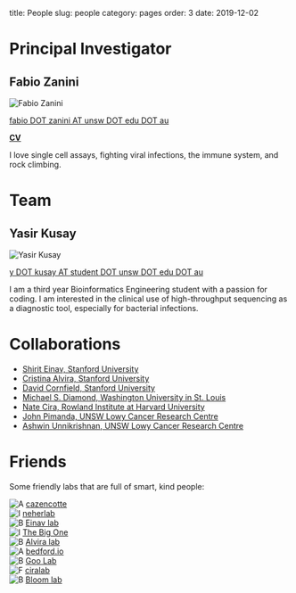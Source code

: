 title: People
slug: people
category: pages
order: 3
date: 2019-12-02

# Principal Investigator
## Fabio Zanini
![Fabio Zanini]({static}/images/people/fabio_zanini.jpg)

[fabio DOT zanini AT unsw DOT edu DOT au](mailto:fabio.zanini@unsw.edu.au)

[**CV**]({static}/images/fabio_zanini_cv.pdf)

I love single cell assays, fighting viral infections, the immune system, and rock climbing.

# Team
## Yasir Kusay
![Yasir Kusay]({static}/images/people/yasir_kusay.jpg)

[y DOT kusay AT student DOT unsw DOT edu DOT au](mailto:y.kusay@student.unsw.edu.au)

I am a third year Bioinformatics Engineering student with a passion for coding. I am interested in the clinical use of high-throughput sequencing as a diagnostic tool, especially for bacterial infections.

# Collaborations
- [Shirit Einav, Stanford University](http://med.stanford.edu/einavlab.html)
- [Cristina Alvira, Stanford University](http://med.stanford.edu/alviralab.html)
- [David Cornfield, Stanford University](http://med.stanford.edu/cornfieldlab/Home.html)
- [Michael S. Diamond, Washington University in St. Louis](https://infectiousdiseases.wustl.edu/faculty-staff/michael-s-diamond/)
- [Nate Cira, Rowland Institute at Harvard University](http://www.ciralab.rowland.harvard.edu/)
- [John Pimanda, UNSW Lowy Cancer Research Centre](https://powcs.med.unsw.edu.au/people/associate-professor-john-pimanda)
- [Ashwin Unnikrishnan, UNSW Lowy Cancer Research Centre](https://powcs.med.unsw.edu.au/node/301300772)

# Friends
Some friendly labs that are full of smart, kind people:

![A](/images/a.png) [cazencotte](https://cazencott.info/)</br>
![I](/images/i.png) [neherlab](https://neherlab.org)</br>
![B](/images/b.png) [Einav lab](http://med.stanford.edu/einavlab.html)</br>
![I](/images/i.png) [The Big One](https://quakelab.stanford.edu)</br>
![B](/images/b.png) [Alvira lab](http://med.stanford.edu/alviralab.html)</br>
![A](/images/a.png) [bedford.io](https://bedford.io/)</br>
![B](/images/b.png) [Goo Lab](https://research.fhcrc.org/goo/en.html)</br>
![F](/images/f.png) [ciralab](http://www.ciralab.rowland.harvard.edu/)</br>
![B](/images/b.png) [Bloom lab](https://research.fhcrc.org/bloom/en.html)</br>
